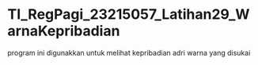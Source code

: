 # TI_RegPagi_23215057_Latihan29_WarnaKepribadian
program ini digunakkan untuk melihat kepribadian adri warna yang disukai
